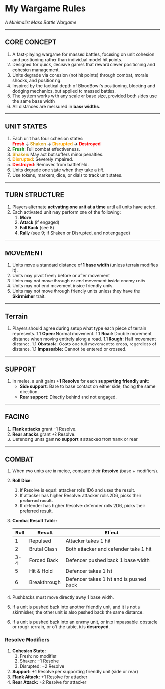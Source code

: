 # My Wargame Rules
*A Minimalist Mass Battle Wargame*

---

## CORE CONCEPT  
1. A fast-playing wargame for massed battles, focusing on unit cohesion and positioning rather than individual model hit points.
1. Designed for quick, decisive games that reward clever positioning and cohesion management.
1. Units degrade via cohesion (not hit points) through combat, morale shocks, and positioning.  
1. Inspired by the tactical depth of BloodBowl's positioning, blocking and dodging mechanics, but applied to massed battles.
1. The system works with any scale or base size, provided both sides use the same base width.
1. All distances are measured in **base widths**.

---

## UNIT STATES  
1. Each unit has four cohesion states:  
   **<font color="red">Fresh</font> → <font color="goldenrod">Shaken</font> → <font color="orange">Disrupted</font> → <font color="red">Destroyed</font>**
1. **<font color="green">Fresh</font>**: Full combat effectiveness.
1. **<font color="goldenrod">Shaken</font>**: May act but suffers minor penalties.
1. **<font color="orange">Disrupted</font>**: Severely impaired.
1. **<font color="red">Destroyed</font>**: Removed from battlefield.
1. Units degrade one state when they take a *hit*.  
1. Use tokens, markers, dice, or dials to track unit states.

---

## TURN STRUCTURE  
1. Players alternate **activating one unit at a time** until all units have acted.  
1. Each activated unit may perform one of the following:  
   1. **Move**  
   1. **Attack** (if engaged)  
   1. **Fall Back** (see 8)  
   1. **Rally** (see 9; if Shaken or Disrupted, and not engaged)

---

## MOVEMENT  
1. Units move a standard distance of **1 base width** (unless terrain modifies it).  
1. Units may pivot freely before or after movement.  
1. Units may not move through or end movement inside enemy units.
1. Units may not end movement inside friendly units.
1. Units may not move through friendly units unless they have the **Skirmisher** trait.

---

## Terrain

1. Players should agree during setup what type each piece of terrain represents.
1.1 **Open:** Normal movement.
1.1 **Road:** Double movement distance when moving entirely along a road.
1.1 **Rough:** Half movement distance.
1.1 **Obstacle:** Costs one full movement to cross, regardless of distance.
1.1 **Impassable:** Cannot be entered or crossed.

---

## SUPPORT  
1. In melee, a unit gains **+1 Resolve** for each **supporting friendly unit**:  
   - **Side support**: Base to base contact on either side, facing the same direction.
   - **Rear support**: Directly behind and not engaged.  

---

## FACING  
1. **Flank attacks** grant +1 Resolve.  
1. **Rear attacks** grant +2 Resolve.  
1. Defending units gain **no support** if attacked from flank or rear.

---

## COMBAT

1. When two units are in melee, compare their **Resolve** (base + modifiers).
1. **Roll Dice**:  
   1. If Resolve is equal: attacker rolls 1D6 and uses the result.
   1. If attacker has higher Resolve: attacker rolls 2D6, picks their preferred result.
   1. If defender has higher Resolve: defender rolls 2D6, picks their preferred result.
1. **Combat Result Table:**

   | Roll | Result       | Effect                                  |
   | ---- | ------------ | --------------------------------------- |
   | 1    | Repulsed     | Attacker takes 1 hit                    |
   | 2    | Brutal Clash | Both attacker and defender take 1 hit   |
   | 3-4  | Forced Back  | Defender pushed back 1 base width       |
   | 5    | Hit & Hold   | Defender takes 1 hit                    |
   | 6    | Breakthrough | Defender takes 1 hit and is pushed back |

1. Pushbacks must move directly away 1 base width.
1. If a unit is pushed back into another friendly unit, and it is not a skirmisher, the other unit is also pushed back the same distance.
1. If a unit is pushed back into an enemy unit, or into impassable, obstacle or rough terrain, or off the table, it is **destroyed**.

### Resolve Modifiers

1. **Cohesion State:**
   1. Fresh: no modifier
   1. Shaken: −1 Resolve
   1. Disrupted: −2 Resolve
1. **Support:** +1 Resolve per supporting friendly unit (side or rear)
1. **Flank Attack:** +1 Resolve for attacker
1. **Rear Attack:** +2 Resolve for attacker
